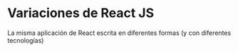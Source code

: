 # Variaciones de React JS
La misma aplicación de React escrita en diferentes formas (y con diferentes tecnologías)

